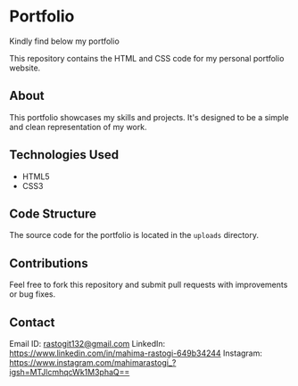 # Portfolio
Kindly find below my portfolio

This repository contains the HTML and CSS code for my personal portfolio website.

## About

This portfolio showcases my skills and projects. It's designed to be a simple and clean representation of my work.

## Technologies Used

* HTML5
* CSS3

## Code Structure

The source code for the portfolio is located in the `uploads` directory.


## Contributions

Feel free to fork this repository and submit pull requests with improvements or bug fixes.

## Contact

Email ID: rastogit132@gmail.com
LinkedIn: https://www.linkedin.com/in/mahima-rastogi-649b34244
Instagram: https://www.instagram.com/mahimarastogi_?igsh=MTJlcmhqcWk1M3phaQ==